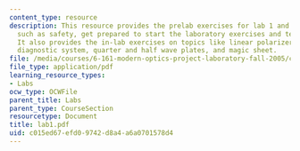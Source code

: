 ```yaml
---
content_type: resource
description: This resource provides the prelab exercises for lab 1 and contains topics
  such as safety, get prepared to start the laboratory exercises and telescope design.
  It also provides the in-lab exercises on topics like linear polarizer, two-polarizer
  diagnostic system, quarter and half wave plates, and magic sheet.
file: /media/courses/6-161-modern-optics-project-laboratory-fall-2005/c015ed67efd09742d8a4a6a0701578d4_lab1.pdf
file_type: application/pdf
learning_resource_types:
- Labs
ocw_type: OCWFile
parent_title: Labs
parent_type: CourseSection
resourcetype: Document
title: lab1.pdf
uid: c015ed67-efd0-9742-d8a4-a6a0701578d4
---
```

